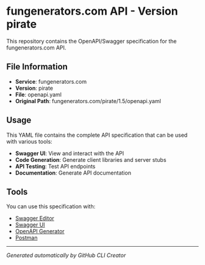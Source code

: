 # fungenerators.com API - Version pirate

This repository contains the OpenAPI/Swagger specification for the fungenerators.com API.

## File Information

- **Service**: fungenerators.com
- **Version**: pirate
- **File**: openapi.yaml
- **Original Path**: fungenerators.com/pirate/1.5/openapi.yaml

## Usage

This YAML file contains the complete API specification that can be used with various tools:

- **Swagger UI**: View and interact with the API
- **Code Generation**: Generate client libraries and server stubs
- **API Testing**: Test API endpoints
- **Documentation**: Generate API documentation

## Tools

You can use this specification with:

- [Swagger Editor](https://editor.swagger.io/)
- [Swagger UI](https://swagger.io/tools/swagger-ui/)
- [OpenAPI Generator](https://openapi-generator.tech/)
- [Postman](https://www.postman.com/)

---

*Generated automatically by GitHub CLI Creator*
